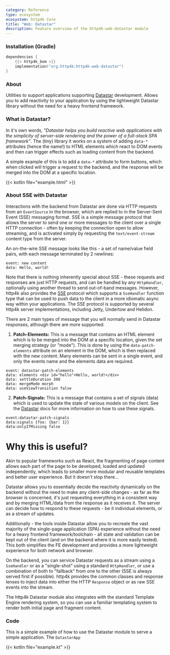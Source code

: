 ```yaml
---
category: Reference
type: ecosystem
ecosystem: http4k Core
title: "Web: Datastar"
description: Feature overview of the http4k-web-datastar module
---
```


### Installation (Gradle)

```kotlin
dependencies {
    {{< http4k_bom >}}
    implementation("org.http4k:http4k-web-datastar")
}
```

### About

Utilities to support applications supporting [Datastar] development. Allows you to add reactivity
to your application by using the lightweight Datastar library without the need for a heavy frontend framework.

### What is Datastar?

In it's own words, _"Datastar helps you build reactive web applications with the simplicity of server-side rendering and
the power of a full-stack SPA framework"_. The (tiny) library it works on a system of adding `data-*` attributes (hence
the
name!) to HTML elements which react to DOM events and then can trigger effects such as loading content from the backend.

A simple example of this is to add a `data-*` attribute to form buttons, which when clicked will trigger a request to
the backend, and the response will be merged into the DOM at a specific location.

{{< kotlin file="example.html" >}}

### About SSE with Datastar

Interactions with the backend from Datastar are done via HTTP requests from an `EventSource` in the browser,
which are replied to in the Server-Sent Event (SSE) messaging format. SSE is a simple message protocol that allows the
server to send one or more messages to the client over a single HTTP connection - often by keeping the connection open
to allow streaming, and is activated simply by requesting the `text/event-stream` content type from the server.

An on-the-wire SSE message looks like this - a set of name/value field pairs, with each message terminated by 2
newlines:

```text
event: new content 
data: Hello, world!
```

Note that there is nothing inherently special about SSE - these requests and responses are just HTTP requests, and
can be handled by any `HttpHandler`, optionally using another thread to send out-of-band messages. However, http4k also
provides the [SSE](/ecosystem/http4k/concepts/server-sent-events/) protocol which supports a `SseHandler` function type
that can be used to push data to the client in a more idiomatic async way within your applications. The SSE protocol is
supported by several http4k server implementations, including Jetty, Undertow and Helidon.

There are 2 main types of message that you will normally send in Datastar responses, although there are more supported:

1. **Patch-Elements:** This is a message that contains an HTML element which is to be merged into the DOM at a
   specific location, given the set merging strategy (or "mode"). This is done by using the `data-patch-elements`
   attribute on an element in the DOM, which is then replaced with the new content. Many elements can be sent in a
   single event, and only the events name and the elements data are required.

```text
event: datastar-patch-elements
data: elements <div id="hello">Hello, world!</div>
data: settleDuration 300
data: mergeMode morph
data: useViewTransition false

```

2. **Patch-Signals:** This is a message that contains a set of signals (data) which is used to update the state of
   various models on the client. See the [Datastar] docs for more information on how to use these signals.

```text
event:datastar-patch-signals
data:signals {foo: {bar: 1}}
data:onlyIfMissing false
```

# Why this is useful?

Akin to popular frameworks such as React, the fragmenting of page content allows each part of the page to be developed,
loaded and updated independently, which leads to smaller more modular and reusable templates and better user experience.
But it doesn't stop there...

Datastar allows you to essentially decide the reactivity dynamically on the backend without the need to make any
client-side changes -
as far as the browser is concerned, it's just requesting everything in a consistent way and by merging HTML/data from
the response as it receives it. The server can decide how to respond to these requests - be it individual elements, or
as a stream of updates.

Additionally - the tools inside Datastar allow you to recreate the vast majority of the single-page application (SPA)
experience without the need for a heavy frontend framework/toolchain - all state and validation can be kept out of the
client (and on the backend where it is more easily tested). This both simplifies the FE development and provides a more
lightweight experience for both network and browser.

On the backend, you can service Datastar requests as a stream using a `SseHandler` or as a "single-shot" using a
standard `HttpHandler`, or use a combination of both to "fallback" from one to the other (SSE is always served first if
possible). http4k provides the common classes and response lenses to inject data into either the HTTP `Response` object
or as raw SSE events into the stream.

The http4k Datastar module also integrates with the standard Template Engine rendering system, so you can use a familiar 
templating system to render both initial page and fragment content.

### Code

This is a simple example of how to use the Datastar module to serve a simple application. The `DatastarApp`

{{< kotlin file="example.kt" >}}


[Datastar]: https://data-star.dev
